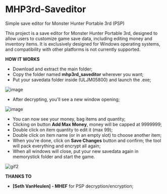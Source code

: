 # MHP3rd-Saveditor
Simple save editor for Monster Hunter Portable 3rd (PSP)

This project is a save editor for Monster Hunter Portable 3rd, designed to allow users to customize game save data, including editing money and inventory items. It is exclusively designed for Windows operating systems, and compatibility with other platforms is not currently supported.

**HOW IT WORKS**

- Download and extract the main folder;
- Copy the folder named **mhp3rd_saveditor** wherever you want;
- Put your savedata folder inside (ULJM05800) and launch the .exe;

![image](https://github.com/user-attachments/assets/27b694fb-2e90-4e99-9170-97c876467883)

- After decrypting, you'll see a new window opening;

![image](https://github.com/user-attachments/assets/09390f8f-acac-42f3-b19d-5ff547922a84)

- You can now see your money, bag items and quantity; 
- Clicking on button **Add Max Money**, money will be capped at 9999999;
- Double click on item quantity to edit it (max 99);
- Double click on item name (or in an empty slot) to choose another item;
- When you're done, click on **Save Changes** button and confirm; the tool will pack everything and encrypt all again;
- When all windows will close, put your new savedata again in memorystick folder and start the game.

![gif2](https://github.com/user-attachments/assets/cf6f83f4-229b-46cd-bb72-0a580122f8ab)

**THANKS TO**

- **[Seth VanHeulen] - MHEF** for PSP decryption/encryption;
